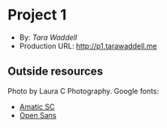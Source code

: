# Project 1
+ By: *Tara Waddell*
+ Production URL: <http://p1.tarawaddell.me>

## Outside resources
Photo by Laura C Photography.
Google fonts:
* [Amatic SC](https://fonts.google.com/specimen/Amatic+SC)
* [Open Sans](https://fonts.google.com/specimen/Open+Sans)

